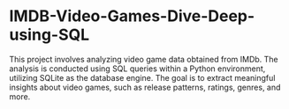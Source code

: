 # IMDB-Video-Games-Dive-Deep-using-SQL
This project involves analyzing video game data obtained from IMDb. The analysis is conducted using SQL queries within a Python environment, utilizing SQLite as the database engine. The goal is to extract meaningful insights about video games, such as release patterns, ratings, genres, and more.
